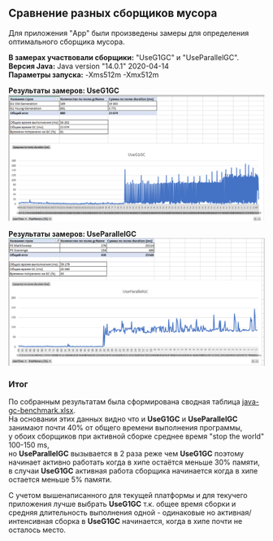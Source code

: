 ## Сравнение разных сборщиков мусора

Для приложения "App" были произведены замеры для определения оптимального сборщика мусора.    

**В замерах участвовали сборщики:** "UseG1GC" и "UseParallelGC".  
**Версия Java:**  Java version "14.0.1" 2020-04-14  
**Параметры запуска:** -Xms512m -Xmx512m

**Результаты замеров: UseG1GC**  
![](benchmark-data/UseG1GC.png)
    

**Результаты замеров: UseParallelGC**  
![](benchmark-data/UseParallelGC.png)

### Итог
По собранным результатам была сформирована сводная таблица [java-gc-benchmark.xlsx](benchmark-data/java-gc-benchmark.xlsx).  
На основании этих данных видно что и **UseG1GC** и **UseParallelGC** занимают почти 40% от общего времени выполнения программы,   
у обоих сборщиков при активной сборке среднее время "stop the world" 100-150 ms,  
но **UseParallelGC** вызывается в 2 раза реже чем **UseG1GC** поэтому начинает активно работать когда в хипе остаётся меньше 30% памяти,  
в случаи **UseG1GC** активная работа сборщика начинается когда в хипе остается меньше 5% памяти. 
 
С учетом вышенаписанного для текущей платформы и для текучего приложения лучше выбрать **UseG1GC**
т.к. общее время сборки и средняя длительность выполнения одной - одинаковые но активная/интенсивная сборка в **UseG1GC** начинается, когда в хипе почти не осталось место.




